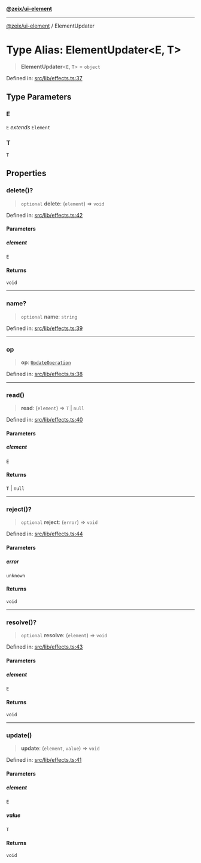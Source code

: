 [**@zeix/ui-element**](../README.md)

***

[@zeix/ui-element](../globals.md) / ElementUpdater

# Type Alias: ElementUpdater\<E, T\>

> **ElementUpdater**\<`E`, `T`\> = `object`

Defined in: [src/lib/effects.ts:37](https://github.com/zeixcom/ui-element/blob/1e5ebee179adfc4619d3d0e9d2b864d1e97ba797/src/lib/effects.ts#L37)

## Type Parameters

### E

`E` *extends* `Element`

### T

`T`

## Properties

### delete()?

> `optional` **delete**: (`element`) => `void`

Defined in: [src/lib/effects.ts:42](https://github.com/zeixcom/ui-element/blob/1e5ebee179adfc4619d3d0e9d2b864d1e97ba797/src/lib/effects.ts#L42)

#### Parameters

##### element

`E`

#### Returns

`void`

***

### name?

> `optional` **name**: `string`

Defined in: [src/lib/effects.ts:39](https://github.com/zeixcom/ui-element/blob/1e5ebee179adfc4619d3d0e9d2b864d1e97ba797/src/lib/effects.ts#L39)

***

### op

> **op**: [`UpdateOperation`](UpdateOperation.md)

Defined in: [src/lib/effects.ts:38](https://github.com/zeixcom/ui-element/blob/1e5ebee179adfc4619d3d0e9d2b864d1e97ba797/src/lib/effects.ts#L38)

***

### read()

> **read**: (`element`) => `T` \| `null`

Defined in: [src/lib/effects.ts:40](https://github.com/zeixcom/ui-element/blob/1e5ebee179adfc4619d3d0e9d2b864d1e97ba797/src/lib/effects.ts#L40)

#### Parameters

##### element

`E`

#### Returns

`T` \| `null`

***

### reject()?

> `optional` **reject**: (`error`) => `void`

Defined in: [src/lib/effects.ts:44](https://github.com/zeixcom/ui-element/blob/1e5ebee179adfc4619d3d0e9d2b864d1e97ba797/src/lib/effects.ts#L44)

#### Parameters

##### error

`unknown`

#### Returns

`void`

***

### resolve()?

> `optional` **resolve**: (`element`) => `void`

Defined in: [src/lib/effects.ts:43](https://github.com/zeixcom/ui-element/blob/1e5ebee179adfc4619d3d0e9d2b864d1e97ba797/src/lib/effects.ts#L43)

#### Parameters

##### element

`E`

#### Returns

`void`

***

### update()

> **update**: (`element`, `value`) => `void`

Defined in: [src/lib/effects.ts:41](https://github.com/zeixcom/ui-element/blob/1e5ebee179adfc4619d3d0e9d2b864d1e97ba797/src/lib/effects.ts#L41)

#### Parameters

##### element

`E`

##### value

`T`

#### Returns

`void`
